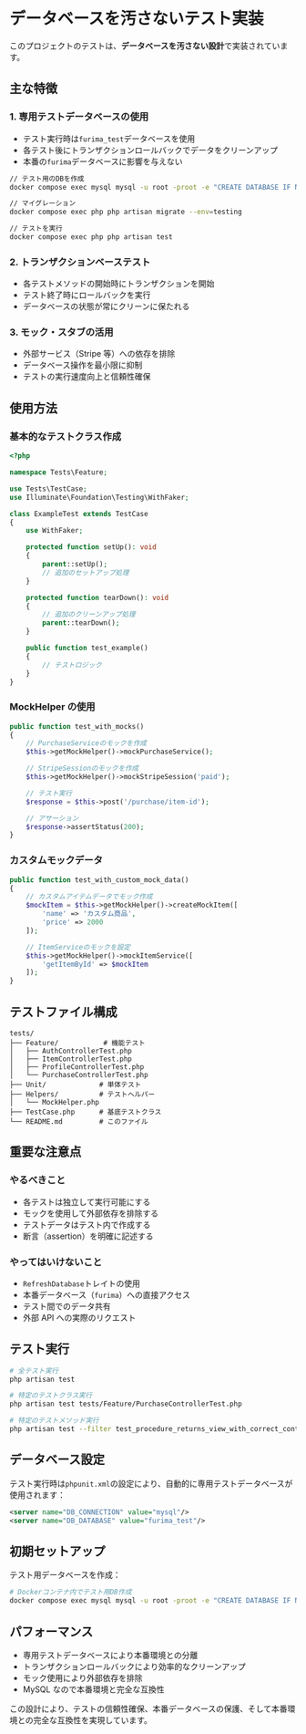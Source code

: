 # データベースを汚さないテスト実装

このプロジェクトのテストは、**データベースを汚さない設計**で実装されています。

## 主な特徴

### 1. 専用テストデータベースの使用

-   テスト実行時は`furima_test`データベースを使用
-   各テスト後にトランザクションロールバックでデータをクリーンアップ
-   本番の`furima`データベースに影響を与えない

```bash
// テスト用のDBを作成
docker compose exec mysql mysql -u root -proot -e "CREATE DATABASE IF NOT EXISTS furima_test;"

// マイグレーション
docker compose exec php php artisan migrate --env=testing

// テストを実行
docker compose exec php php artisan test
```

### 2. トランザクションベーステスト

-   各テストメソッドの開始時にトランザクションを開始
-   テスト終了時にロールバックを実行
-   データベースの状態が常にクリーンに保たれる

### 3. モック・スタブの活用

-   外部サービス（Stripe 等）への依存を排除
-   データベース操作を最小限に抑制
-   テストの実行速度向上と信頼性確保

## 使用方法

### 基本的なテストクラス作成

```php
<?php

namespace Tests\Feature;

use Tests\TestCase;
use Illuminate\Foundation\Testing\WithFaker;

class ExampleTest extends TestCase
{
    use WithFaker;

    protected function setUp(): void
    {
        parent::setUp();
        // 追加のセットアップ処理
    }

    protected function tearDown(): void
    {
        // 追加のクリーンアップ処理
        parent::tearDown();
    }

    public function test_example()
    {
        // テストロジック
    }
}
```

### MockHelper の使用

```php
public function test_with_mocks()
{
    // PurchaseServiceのモックを作成
    $this->getMockHelper()->mockPurchaseService();

    // StripeSessionのモックを作成
    $this->getMockHelper()->mockStripeSession('paid');

    // テスト実行
    $response = $this->post('/purchase/item-id');

    // アサーション
    $response->assertStatus(200);
}
```

### カスタムモックデータ

```php
public function test_with_custom_mock_data()
{
    // カスタムアイテムデータでモック作成
    $mockItem = $this->getMockHelper()->createMockItem([
        'name' => 'カスタム商品',
        'price' => 2000
    ]);

    // ItemServiceのモックを設定
    $this->getMockHelper()->mockItemService([
        'getItemById' => $mockItem
    ]);
}
```

## テストファイル構成

```
tests/
├── Feature/           # 機能テスト
│   ├── AuthControllerTest.php
│   ├── ItemControllerTest.php
│   ├── ProfileControllerTest.php
│   └── PurchaseControllerTest.php
├── Unit/             # 単体テスト
├── Helpers/          # テストヘルパー
│   └── MockHelper.php
├── TestCase.php      # 基底テストクラス
└── README.md         # このファイル
```

## 重要な注意点

### やるべきこと

-   各テストは独立して実行可能にする
-   モックを使用して外部依存を排除する
-   テストデータはテスト内で作成する
-   断言（assertion）を明確に記述する

### やってはいけないこと

-   `RefreshDatabase`トレイトの使用
-   本番データベース（`furima`）への直接アクセス
-   テスト間でのデータ共有
-   外部 API への実際のリクエスト

## テスト実行

```bash
# 全テスト実行
php artisan test

# 特定のテストクラス実行
php artisan test tests/Feature/PurchaseControllerTest.php

# 特定のテストメソッド実行
php artisan test --filter test_procedure_returns_view_with_correct_contract
```

## データベース設定

テスト実行時は`phpunit.xml`の設定により、自動的に専用テストデータベースが使用されます：

```xml
<server name="DB_CONNECTION" value="mysql"/>
<server name="DB_DATABASE" value="furima_test"/>
```

## 初期セットアップ

テスト用データベースを作成：

```bash
# Dockerコンテナ内でテスト用DB作成
docker compose exec mysql mysql -u root -proot -e "CREATE DATABASE IF NOT EXISTS furima_test;"
```

## パフォーマンス

-   専用テストデータベースにより本番環境との分離
-   トランザクションロールバックにより効率的なクリーンアップ
-   モック使用により外部依存を排除
-   MySQL なので本番環境と完全な互換性

この設計により、テストの信頼性確保、本番データベースの保護、そして本番環境との完全な互換性を実現しています。
